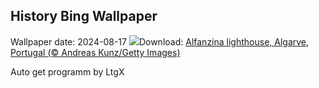 ## History Bing Wallpaper
Wallpaper date: 2024-08-17
![](https://www.bing.com/th?id=OHR.AlfanzinaLighthouse_EN-GB7045122942_UHD.jpg&w=1000)Download: [Alfanzina lighthouse, Algarve, Portugal (© Andreas Kunz/Getty Images)](https://www.bing.com/th?id=OHR.AlfanzinaLighthouse_EN-GB7045122942_UHD.jpg)

Auto get programm by LtgX
